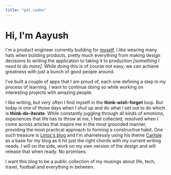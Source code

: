 ```yaml
---
title: "pal.codes"
---
```


# Hi, I'm Aayush

I'm a product engineer currently building for [myself](https://github.com/palcodes). I like wearing many hats when building products, pretty much everything from making design decisions to writing the application to taking it to production *[something I need to do more].* While doing this is of course not easy, we can achieve greatness with just a bunch of good people around.

I've built a couple of apps that I am proud of, each one defining a step in my process of learning. I want to continue doing so while working on interesting projects with amazing people.

I like writing, but very often I find myself in the **think-wish-forget** loop. But today is one of those days when I shut up and do what I set out to do which is **think-do-iterate**. While constantly juggling through all kinds of emotions, experiences that life has to throw at me, I feel collected, resolved when I come across articles that inspire me in the most grounded manner, providing the most practical approach to forming a constructive habit. One such treasure is [Linus's blog](https://thesephist.com) and I'm shamelessly using his theme [Carlisle](https://carlisle.thesephist.vercel.app) as a base for my blog as it hit just the right chords with my current writing needs. I will on the side, work on my own version of the design and will release that when ready. No promises.

I want this blog to be a public collection of my musings about life, tech, travel, football and everything in between.
